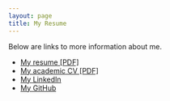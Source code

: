 ```yaml
---
layout: page
title: My Resume
---
```


<!-- Text stuff -->
<p>Below are links to more information about me.</p>
<ul>
<li><a href="https://maciejkos.github.io/assets/documents/Maciej Kos - resume - 2018.pdf">My resume [PDF]</a></li>
<li><a href="https://maciejkos.github.io/assets/documents/Maciej Kos - academic cv - 2018.pdf">My academic CV [PDF]</a></li>
<li><a href="https://www.linkedin.com/in/maciejkos/">My LinkedIn</a></li>
<li><a href="https://github.com/maciejkos">My GitHub</a></li>
</ul>
